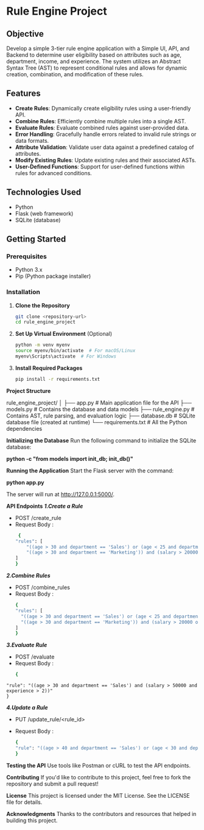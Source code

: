 # Rule Engine Project

## Objective

Develop a simple 3-tier rule engine application with a Simple UI, API, and Backend to determine user eligibility based on attributes such as age, department, income, and experience. The system utilizes an Abstract Syntax Tree (AST) to represent conditional rules and allows for dynamic creation, combination, and modification of these rules.

## Features

- **Create Rules**: Dynamically create eligibility rules using a user-friendly API.
- **Combine Rules**: Efficiently combine multiple rules into a single AST.
- **Evaluate Rules**: Evaluate combined rules against user-provided data.
- **Error Handling**: Gracefully handle errors related to invalid rule strings or data formats.
- **Attribute Validation**: Validate user data against a predefined catalog of attributes.
- **Modify Existing Rules**: Update existing rules and their associated ASTs.
- **User-Defined Functions**: Support for user-defined functions within rules for advanced conditions.

## Technologies Used

- Python
- Flask (web framework)
- SQLite (database)

## Getting Started

### Prerequisites

- Python 3.x
- Pip (Python package installer)

### Installation

1. **Clone the Repository**

   ```bash
   git clone <repository-url>
   cd rule_engine_project

2. **Set Up Virtual Environment** (Optional)

   ```bash
   python -m venv myenv
   source myenv/bin/activate  # For macOS/Linux
   myenv\Scripts\activate  # For Windows

3. **Install Required Packages**

   ```bash
   pip install -r requirements.txt

**Project Structure**

rule_engine_project/
│
├── app.py                 # Main application file for the API
├── models.py              # Contains the database and data models
├── rule_engine.py         # Contains AST, rule parsing, and evaluation logic
├── database.db            # SQLite database file (created at runtime)
└── requirements.txt       # All the Python dependencies

**Initializing the Database**
   Run the following command to initialize the SQLite database:

   
   **python -c "from models import init_db; init_db()"**


**Running the Application**
   Start the Flask server with the command:

   
   **python app.py**


The server will run at http://127.0.0.1:5000/.

**API Endpoints**
 ***1.Create a Rule***

  - POST /create_rule
  - Request Body :
    ```bash
     {
    "rules": [
        "((age > 30 and department == 'Sales') or (age < 25 and department == 'Marketing')) and (salary > 50000 or experience > 5)",
        "((age > 30 and department == 'Marketing')) and (salary > 20000 or experience > 5)"
    ]
    }

 ***2.Combine Rules***

  - POST /combine_rules
  - Request Body :
      ```bash
     {
    "rules": [
        "((age > 30 and department == 'Sales') or (age < 25 and department == 'Marketing')) and (salary > 50000 or experience > 5)",
        "((age > 30 and department == 'Marketing')) and (salary > 20000 or experience > 5)"
    ]
    }

 ***3.Evaluate Rule***

   - POST /evaluate
   - Request Body :
      ```bash
     {
    "rule": "((age > 30 and department == 'Sales') and (salary > 50000 and experience > 2))"
    }

 ***4.Update a Rule***

  - PUT /update_rule/<rule_id>
  - Request Body :

     ```bash
     {
    "rule": "((age > 40 and department == 'Sales') or (age < 30 and department == 'Marketing'))"
    }

**Testing the API**
Use tools like Postman or cURL to test the API endpoints.

**Contributing**
If you'd like to contribute to this project, feel free to fork the repository and submit a pull request!

**License**
This project is licensed under the MIT License. See the LICENSE file for details.

**Acknowledgments**
Thanks to the contributors and resources that helped in building this project.
